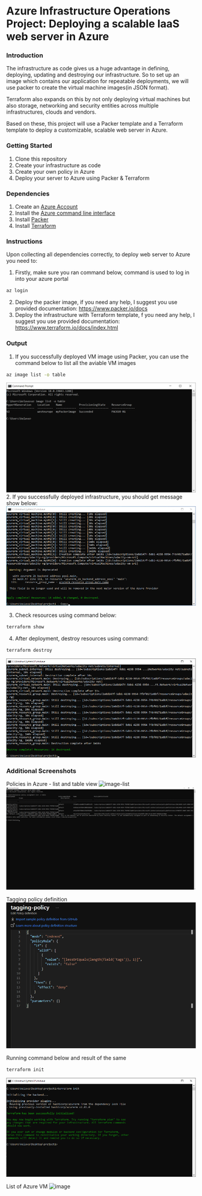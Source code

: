 # Azure Infrastructure Operations Project: Deploying a scalable IaaS web server in Azure

### Introduction
The infrastructure as code gives us a huge advantage in defining, deploying, updating and destroying our infrastructure. So to set up an image which contains our application for repeatable deployments, we will use packer to create the virtual machine images(in JSON format).

Terraform also expands on this by not only deploying virtual machines but also storage, networking and security entities across multiple infrastructures, clouds and vendors.

Based on these, this project will use a Packer template and a Terraform template to deploy a customizable, scalable web server in Azure.

### Getting Started
1. Clone this repository
2. Create your infrastructure as code
3. Create your own policy in Azure
4. Deploy your server to Azure using Packer & Terraform

### Dependencies
1. Create an [Azure Account](https://portal.azure.com) 
2. Install the [Azure command line interface](https://docs.microsoft.com/en-us/cli/azure/install-azure-cli?view=azure-cli-latest)
3. Install [Packer](https://www.packer.io/downloads)
4. Install [Terraform](https://www.terraform.io/downloads.html)

### Instructions
Upon collecting all dependencies correctly, to deploy web server to Azure you need to:
1. Firstly, make sure you ran command below, command is used to log in into your azure portal
```bash
az login
```
2. Deploy the packer image, if you need any help, I suggest you use provided documentation: https://www.packer.io/docs
3. Deploy the infrastructure with Terraform template, f you need any help, I suggest you use provided documentation: https://www.terraform.io/docs/index.html

### Output
1.  If you successfully deployed VM image using Packer, you can use the command below to list all the aviable VM images
```bash
az image list -o table
```
![image](images/az-image-list.png)
2. If you successfully deployed infrastructure, you should get message show below:
![image](images/terraform-apply.png)

3. Check resources using command below:
```bash
terraform show
```
4. After deployment, destroy resources using command:
```bash
terraform destroy
```
![image](images/terraform-destroy.png)
### Additional Screenshots
Policies in Azure - list and table view
![image-list](images/policies-list-png)
![image-table](images/policies-table.png)

Tagging policy definition
![image-tagging-policy](images/tagging-policy-portal.png)

Running command below and result of the same
```bash
terraform init
```
![image](images/terraform-init.png)

List of Azure VM
![image](Images/az-vm-list-table)


